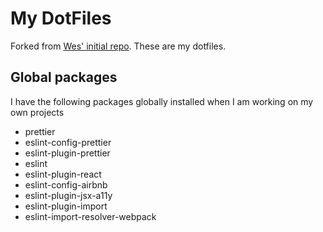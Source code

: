 # My DotFiles
Forked from [Wes' initial repo](https://github.com/wesbos/dotfiles). These are my dotfiles.

## Global packages
I have the following packages globally installed when I am working on my own projects

* prettier
* eslint-config-prettier
* eslint-plugin-prettier
* eslint
* eslint-plugin-react
* eslint-config-airbnb
* eslint-plugin-jsx-a11y
* eslint-plugin-import
* eslint-import-resolver-webpack
